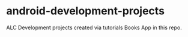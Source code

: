 # android-development-projects
ALC Development projects created via tutorials
Books App in this repo.
